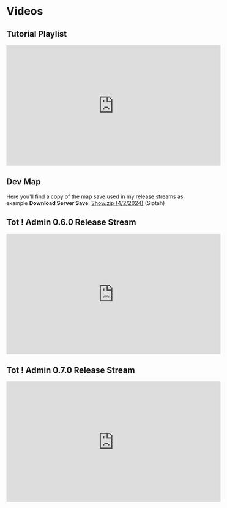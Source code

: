 # Videos

## Tutorial Playlist

<iframe width="560" height="315" src="https://www.youtube.com/embed/videoseries?si=wkThKwjwhURw5Kot&amp;list=PLLUQW87v8gzsQLEKfg0mhT4ZyDeTZWrNk" title="YouTube video player" frameborder="0" allow="accelerometer; autoplay; clipboard-write; encrypted-media; gyroscope; picture-in-picture; web-share" referrerpolicy="strict-origin-when-cross-origin" allowfullscreen></iframe>

## Dev Map
Here you'll find a copy of the map save used in my release streams as example 
**Download Server Save**: [Show.zip (4/2/2024)](/API/Show.zip ':ignore') (Siptah)

## Tot ! Admin 0.6.0 Release Stream

<iframe width="560" height="315" src="https://www.youtube.com/embed/eytFQpubjZI" title="" frameborder="0" allow="accelerometer; autoplay; clipboard-write; encrypted-media; gyroscope; picture-in-picture; web-share" allowfullscreen></iframe>

## Tot ! Admin 0.7.0 Release Stream

<iframe width="560" height="315" src="https://www.youtube.com/embed/Z07wWoxMTqw" title="" frameborder="0" allow="accelerometer; autoplay; clipboard-write; encrypted-media; gyroscope; picture-in-picture; web-share" allowfullscreen></iframe>
